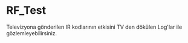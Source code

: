 # RF_Test
Televizyona gönderilen IR kodlarının etkisini TV den dökülen Log'lar ile gözlemleyebilirsiniz. 
